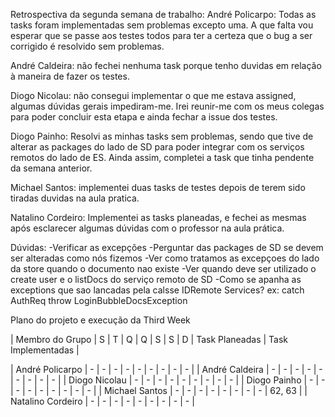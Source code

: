 Retrospectiva da segunda semana de trabalho:
André Policarpo: Todas as tasks foram implementadas sem problemas excepto uma. A que falta vou esperar que se passe aos testes todos para ter a certeza que o bug a ser corrigido é resolvido sem problemas.

André Caldeira: não fechei nenhuma task porque tenho duvidas em relação à maneira de fazer os testes.

Diogo Nicolau: não consegui implementar o que me estava assigned, algumas dúvidas gerais impediram-me. Irei reunir-me com os meus colegas para poder concluir esta etapa e ainda fechar a issue dos testes.

Diogo Painho: Resolvi as minhas tasks sem problemas, sendo que tive de alterar as packages do lado de SD para poder integrar com os serviços remotos do lado de ES. Ainda assim, completei a task que tinha pendente da semana anterior. 

Michael Santos: 
implementei duas tasks de testes depois de terem sido tiradas duvidas na aula pratica.

Natalino Cordeiro:
Implementei as tasks planeadas, e fechei as mesmas após esclarecer algumas dúvidas com o professor na aula prática.


Dúvidas: 
-Verificar as excepções
-Perguntar das packages de SD se devem ser alteradas como nós fizemos
-Ver como tratamos as excepçoes do lado da store quando o documento nao existe
-Ver quando deve ser utilizado o create user e o listDocs do serviço remoto de SD
-Como se apanha as exceptions que sao lancadas pela calsse IDRemote Services? ex: catch AuthReq throw LoginBubbleDocsException




Plano do projeto e execução da Third Week 

| Membro do Grupo      | S | T | Q | Q | S | S | D |  Task Planeadas  | Task Implementadas  |

| André Policarpo      | - | - | - | - | - | - | - |        -         |           -         |
| André Caldeira       | - | - | - | - | - | - | - |        -         |           -         |
| Diogo Nicolau        | - | - | - | - | - | - | - |        -         |           -         |
| Diogo Painho         | - | - | - | - | - | - | - |        -         |           -         |
| Michael Santos       | - | - | - | - | - | - | - |        -         |           62, 63    |
| Natalino Cordeiro    | - | - | - | - | - | - | - |        -         |           -         |
